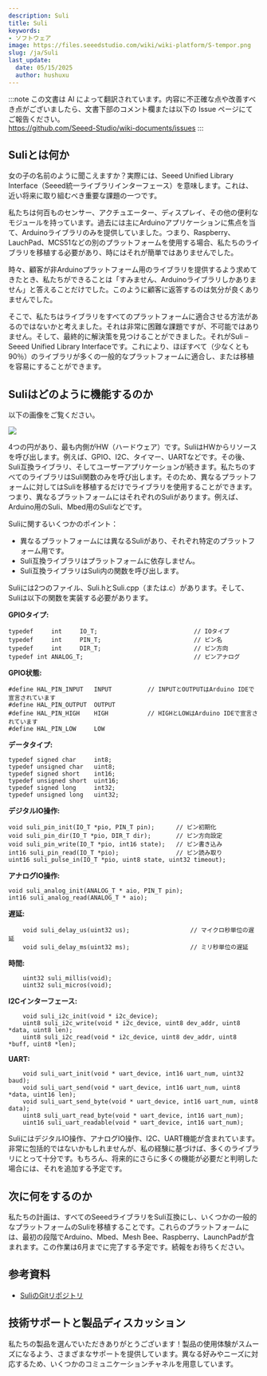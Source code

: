 ```yaml
---
description: Suli
title: Suli
keywords:
- ソフトウェア
image: https://files.seeedstudio.com/wiki/wiki-platform/S-tempor.png
slug: /ja/Suli
last_update:
  date: 05/15/2025
  author: hushuxu
---
```

:::note
この文書は AI によって翻訳されています。内容に不正確な点や改善すべき点がございましたら、文書下部のコメント欄または以下の Issue ページにてご報告ください。  
https://github.com/Seeed-Studio/wiki-documents/issues
:::

## Suliとは何か

女の子の名前のように聞こえますか？実際には、Seeed Unified Library Interface（Seeed統一ライブラリインターフェース）を意味します。これは、近い将来に取り組むべき重要な課題の一つです。

私たちは何百ものセンサー、アクチュエーター、ディスプレイ、その他の便利なモジュールを持っています。過去には主にArduinoアプリケーションに焦点を当て、Arduinoライブラリのみを提供していました。つまり、Raspberry、LauchPad、MCS51などの別のプラットフォームを使用する場合、私たちのライブラリを移植する必要があり、時にはそれが簡単ではありませんでした。

時々、顧客が非Arduinoプラットフォーム用のライブラリを提供するよう求めてきたとき、私たちができることは「すみません、Arduinoライブラリしかありません」と答えることだけでした。このように顧客に返答するのは気分が良くありませんでした。

そこで、私たちはライブラリをすべてのプラットフォームに適合させる方法があるのではないかと考えました。それは非常に困難な課題ですが、不可能ではありません。そして、最終的に解決策を見つけることができました。それがSuli – Seeed Unified Library Interfaceです。これにより、ほぼすべて（少なくとも90％）のライブラリが多くの一般的なプラットフォームに適合し、または移植を容易にすることができます。

## Suliはどのように機能するのか

以下の画像をご覧ください。

![](https://files.seeedstudio.com/wiki/Suli/img/Suli_layer2.jpg)

4つの円があり、最も内側がHW（ハードウェア）です。SuliはHWからリソースを呼び出します。例えば、GPIO、I2C、タイマー、UARTなどです。その後、Suli互換ライブラリ、そしてユーザーアプリケーションが続きます。私たちのすべてのライブラリはSuli関数のみを呼び出します。そのため、異なるプラットフォームに対してはSuliを移植するだけでライブラリを使用することができます。つまり、異なるプラットフォームにはそれぞれのSuliがあります。例えば、Arduino用のSuli、Mbed用のSuliなどです。

Suliに関するいくつかのポイント：

* 異なるプラットフォームには異なるSuliがあり、それぞれ特定のプラットフォーム用です。
* Suli互換ライブラリはプラットフォームに依存しません。
* Suli互換ライブラリはSuli内の関数を呼び出します。

Suliには2つのファイル、Suli.hとSuli.cpp（または.c）があります。そして、Suliは以下の関数を実装する必要があります。

**GPIOタイプ:**

```
typedef     int     IO_T;                           // IOタイプ
typedef     int     PIN_T;                          // ピン名
typedef     int     DIR_T;                          // ピン方向
typedef int ANALOG_T;                               // ピンアナログ
```

**GPIO状態:**

```
#define HAL_PIN_INPUT   INPUT          // INPUTとOUTPUTはArduino IDEで宣言されています
#define HAL_PIN_OUTPUT  OUTPUT
#define HAL_PIN_HIGH    HIGH           // HIGHとLOWはArduino IDEで宣言されています
#define HAL_PIN_LOW     LOW
```

**データタイプ:**
```
typedef signed char     int8;
typedef unsigned char   uint8;
typedef signed short    int16;
typedef unsigned short  uint16;
typedef signed long     int32;
typedef unsigned long   uint32;
```

**デジタルIO操作:**

```
void suli_pin_init(IO_T *pio, PIN_T pin);      // ピン初期化
void suli_pin_dir(IO_T *pio, DIR_T dir);       // ピン方向設定
void suli_pin_write(IO_T *pio, int16 state);   // ピン書き込み
int16 suli_pin_read(IO_T *pio);                // ピン読み取り
uint16 suli_pulse_in(IO_T *pio, uint8 state, uint32 timeout);
```

**アナログIO操作:**

```
void suli_analog_init(ANALOG_T * aio, PIN_T pin);
int16 suli_analog_read(ANALOG_T * aio);
```

**遅延:**

```
	void suli_delay_us(uint32 us);                 // マイクロ秒単位の遅延
	void suli_delay_ms(uint32 ms);                 // ミリ秒単位の遅延
```

**時間:**

```
	uint32 suli_millis(void);
	uint32 suli_micros(void);
```

**I2Cインターフェース:**

```
	void suli_i2c_init(void * i2c_device);
	uint8 suli_i2c_write(void * i2c_device, uint8 dev_addr, uint8 *data, uint8 len);
	uint8 suli_i2c_read(void * i2c_device, uint8 dev_addr, uint8 *buff, uint8 *len);
```

**UART:**

```
	void suli_uart_init(void * uart_device, int16 uart_num, uint32 baud);
	void suli_uart_send(void * uart_device, int16 uart_num, uint8 *data, uint16 len);
	void suli_uart_send_byte(void * uart_device, int16 uart_num, uint8 data);
	uint8 suli_uart_read_byte(void * uart_device, int16 uart_num);
	uint16 suli_uart_readable(void * uart_device, int16 uart_num);
```

SuliにはデジタルIO操作、アナログIO操作、I2C、UART機能が含まれています。非常に包括的ではないかもしれませんが、私の経験に基づけば、多くのライブラリにとって十分です。もちろん、将来的にさらに多くの機能が必要だと判明した場合には、それを追加する予定です。

## 次に何をするのか

私たちの計画は、すべてのSeeedライブラリをSuli互換にし、いくつかの一般的なプラットフォームのSuliを移植することです。これらのプラットフォームには、最初の段階でArduino、Mbed、Mesh Bee、Raspberry、LaunchPadが含まれます。この作業は6月までに完了する予定です。続報をお待ちください。

## 参考資料

- [SuliのGitリポジトリ](https://github.com/Seeed-Studio/Suli)

## 技術サポートと製品ディスカッション

私たちの製品を選んでいただきありがとうございます！製品の使用体験がスムーズになるよう、さまざまなサポートを提供しています。異なる好みやニーズに対応するため、いくつかのコミュニケーションチャネルを用意しています。

<div class="button_tech_support_container">
<a href="https://forum.seeedstudio.com/" class="button_forum"></a> 
<a href="https://www.seeedstudio.com/contacts" class="button_email"></a>
</div>

<div class="button_tech_support_container">
<a href="https://discord.gg/eWkprNDMU7" class="button_discord"></a> 
<a href="https://github.com/Seeed-Studio/wiki-documents/discussions/69" class="button_discussion"></a>
</div>